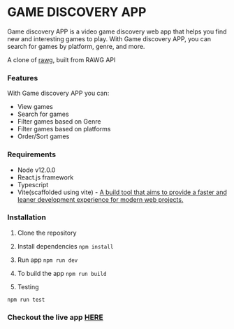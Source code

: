 # GAME DISCOVERY APP

Game discovery APP is a video game discovery web app that helps you find new and interesting games to play. With Game discovery APP, you can search for games by platform, genre, and more.

A clone of [rawg](https://rawg.io/), built from RAWG API

### Features

With Game discovery APP you can:

- View games
- Search for games
- Filter games based on Genre
- Filter games based on platforms
- Order/Sort games

### Requirements

- Node v12.0.0
- React.js framework
- Typescript
- Vite(scaffolded using vite) - [A build tool that aims to provide a faster and leaner development experience for modern web projects.](https://vitejs.dev/guide/)

### Installation

1. Clone the repository

2. Install dependencies
   `npm install`

3. Run app
   `npm run dev`

4. To build the app
   `npm run build`

5. Testing

`npm run test`

### Checkout the live app [HERE](https://game-discovery-app-jet.vercel.app/)

